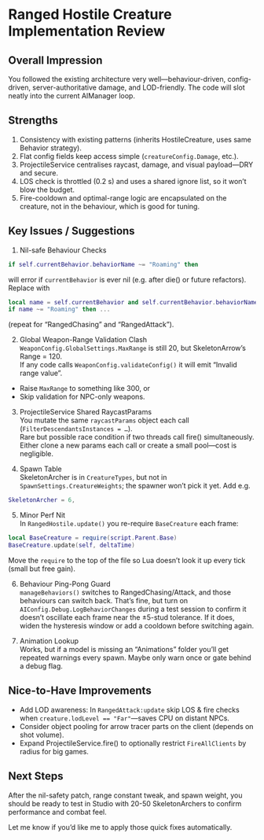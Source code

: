 # Ranged Hostile Creature Implementation Review

## Overall Impression
You followed the existing architecture very well—behaviour-driven, config-driven, server-authoritative damage, and LOD-friendly. The code will slot neatly into the current AIManager loop.

## Strengths
1. Consistency with existing patterns (inherits HostileCreature, uses same Behavior strategy).
2. Flat config fields keep access simple (`creatureConfig.Damage`, etc.).
3. ProjectileService centralises raycast, damage, and visual payload—DRY and secure.
4. LOS check is throttled (0.2 s) and uses a shared ignore list, so it won’t blow the budget.
5. Fire-cooldown and optimal-range logic are encapsulated on the creature, not in the behaviour, which is good for tuning.

## Key Issues / Suggestions

1. Nil-safe Behaviour Checks  
```lua
if self.currentBehavior.behaviorName ~= "Roaming" then
```
will error if `currentBehavior` is ever nil (e.g. after die() or future refactors).  
Replace with  
```lua
local name = self.currentBehavior and self.currentBehavior.behaviorName or ""
if name ~= "Roaming" then ...
```
(repeat for “RangedChasing” and “RangedAttack”).

2. Global Weapon-Range Validation Clash  
`WeaponConfig.GlobalSettings.MaxRange` is still 20, but SkeletonArrow’s Range = 120.  
If any code calls `WeaponConfig.validateConfig()` it will emit “Invalid range value”.  
- Raise `MaxRange` to something like 300, or  
- Skip validation for NPC-only weapons.

3. ProjectileService Shared RaycastParams  
You mutate the same `raycastParams` object each call (`FilterDescendantsInstances = …`).  
Rare but possible race condition if two threads call fire() simultaneously.  
Either clone a new params each call or create a small pool—cost is negligible.

4. Spawn Table  
SkeletonArcher is in `CreatureTypes`, but not in `SpawnSettings.CreatureWeights`; the spawner won’t pick it yet. Add e.g.  
```lua
SkeletonArcher = 6,
```

5. Minor Perf Nit  
In `RangedHostile.update()` you re-require `BaseCreature` each frame:  
```lua
local BaseCreature = require(script.Parent.Base)
BaseCreature.update(self, deltaTime)
```  
Move the `require` to the top of the file so Lua doesn’t look it up every tick (small but free gain).

6. Behaviour Ping-Pong Guard  
`manageBehaviors()` switches to RangedChasing/Attack, and those behaviours can switch back. That’s fine, but turn on `AIConfig.Debug.LogBehaviorChanges` during a test session to confirm it doesn’t oscillate each frame near the ±5-stud tolerance. If it does, widen the hysteresis window or add a cooldown before switching again.

7. Animation Lookup  
Works, but if a model is missing an “Animations” folder you’ll get repeated warnings every spawn. Maybe only warn once or gate behind a debug flag.

## Nice-to-Have Improvements
- Add LOD awareness: In `RangedAttack:update` skip LOS & fire checks when `creature.lodLevel == "Far"`—saves CPU on distant NPCs.
- Consider object pooling for arrow tracer parts on the client (depends on shot volume).
- Expand ProjectileService.fire() to optionally restrict `FireAllClients` by radius for big games.

## Next Steps
After the nil-safety patch, range constant tweak, and spawn weight, you should be ready to test in Studio with 20-50 SkeletonArchers to confirm performance and combat feel.

Let me know if you’d like me to apply those quick fixes automatically.
